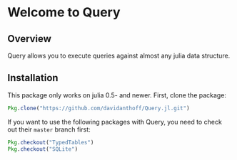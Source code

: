 # Welcome to Query

## Overview

Query allows you to execute queries against almost any julia data structure.

## Installation

This package only works on julia 0.5- and newer. First, clone the package:
```julia
Pkg.clone("https://github.com/davidanthoff/Query.jl.git")
```

If you want to use the following packages with Query, you need to check out their ``master`` branch first:
```julia
Pkg.checkout("TypedTables")
Pkg.checkout("SQLite")
```

